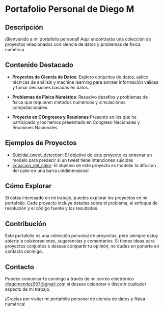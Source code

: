 # Portafolio Personal de Diego M

## Descripción
¡Bienvenido a mi portafolio personal! Aquí encontrarás una colección de proyectos relacionados con ciencia de datos y problemas de física numérica.

## Contenido Destacado
- **Proyectos de Ciencia de Datos**: Exploro conjuntos de datos, aplico técnicas de análisis y machine learning para extraer información valiosa y tomar decisiones basadas en datos.

- **Problemas de Física Numérica**: Resuelvo desafíos y problemas de física que requieren métodos numéricos y simulaciones computacionales.

- **Proyecto en COngresos y Reuniones**:Presento en los que he participado y los hemos presentado en Congreso Nacionales y Reuniones Nacionales
## Ejemplos de Proyectos
- [Suicidal_tweet_detection](https://github.com/zac3e/Portafolio_1/blob/main/Data_Science/Suicidal_tweet_detection.ipynb): El objetivo de este proyecto es entrenar un modelo para predecir si un tweet tiene intenciones suicidas
- [Ecuacion_del_calor](https://github.com/zac3e/Portafolio_1/blob/main/Fisica%20numerica/Ecuacion_del_calor.py): El objetivo de este proyecto es modelar la difusíon del calor en una barra unidimensional

## Cómo Explorar
Si estás interesado en mi trabajo, puedes explorar los proyectos en mi portafolio. Cada proyecto incluye detalles sobre el problema, el enfoque de resolución y el código fuente y los resultados.

## Contribución
Este portafolio es una colección personal de proyectos, pero siempre estoy abierto a colaboraciones, sugerencias y comentarios. Si tienes ideas para proyectos conjuntos o deseas compartir tu opinión, no dudes en ponerte en contacto conmigo.

## Contacto
Puedes comunicarte conmigo a través de mi correo electrónico diegomendez957@gmail.com si deseas colaborar o discutir cualquier aspecto de mi trabajo.

¡Gracias por visitar mi portafolio personal de ciencia de datos y física numérica!
